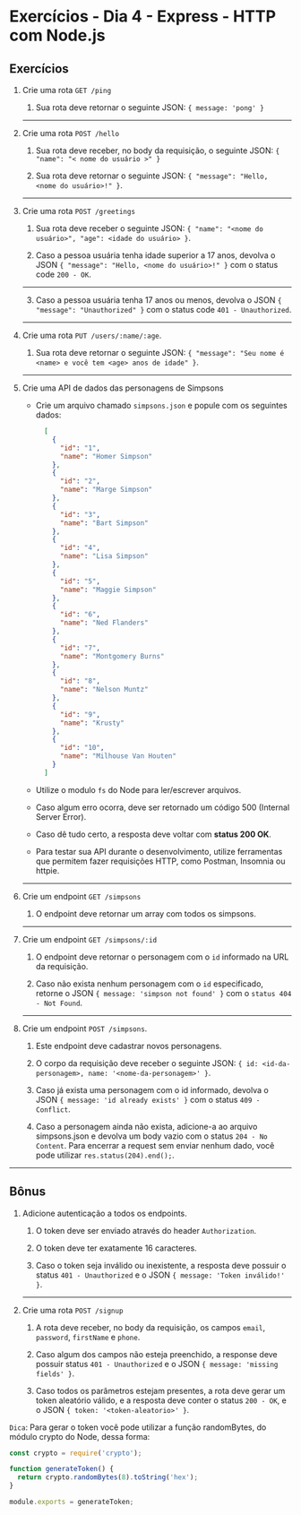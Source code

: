 # Exercícios - Dia 4 - Express - HTTP com Node.js

## Exercícios

1. Crie uma rota `GET /ping`

    1. Sua rota deve retornar o seguinte JSON: `{ message: 'pong' }`
    ---

2. Crie uma rota `POST /hello`

    1. Sua rota deve receber, no body da requisição, o seguinte JSON: `{ "name": "< nome do usuário >" }`

    2. Sua rota deve retornar o seguinte JSON: `{ "message": "Hello, <nome do usuário>!" }`.

    ---

3. Crie uma rota `POST /greetings`

    1. Sua rota deve receber o seguinte JSON: `{ "name": "<nome do usuário>", "age": <idade do usuário> }`.

    2. Caso a pessoa usuária tenha idade superior a 17 anos, devolva o JSON `{ "message": "Hello, <nome do usuário>!" }` com o status code `200 - OK`.

    ---

    3. Caso a pessoa usuária tenha 17 anos ou menos, devolva o JSON `{ "message": "Unauthorized" }` com o status code `401 - Unauthorized`.

    ---

4. Crie uma rota `PUT /users/:name/:age`.

    1. Sua rota deve retornar o seguinte JSON: `{ "message": "Seu nome é <name> e você tem <age> anos de idade" }`.

    ---

5. Crie uma API de dados das personagens de Simpsons 

    - Crie um arquivo chamado `simpsons.json` e popule com os seguintes dados:

      ```json
        [
          {
            "id": "1",
            "name": "Homer Simpson"
          },
          {
            "id": "2",
            "name": "Marge Simpson"
          },
          {
            "id": "3",
            "name": "Bart Simpson"
          },
          {
            "id": "4",
            "name": "Lisa Simpson"
          },
          {
            "id": "5",
            "name": "Maggie Simpson"
          },
          {
            "id": "6",
            "name": "Ned Flanders"
          },
          {
            "id": "7",
            "name": "Montgomery Burns"
          },
          {
            "id": "8",
            "name": "Nelson Muntz"
          },
          {
            "id": "9",
            "name": "Krusty"
          },
          {
            "id": "10",
            "name": "Milhouse Van Houten"
          }
        ]
      ```

    - Utilize o modulo `fs` do Node para ler/escrever arquivos.

    - Caso algum erro ocorra, deve ser retornado um código 500 (Internal Server Error).

    - Caso dê tudo certo, a resposta deve voltar com __status 200 OK__.

    - Para testar sua API durante o desenvolvimento, utilize ferramentas que permitem fazer requisições HTTP, como Postman, Insomnia ou httpie.

    ---

6. Crie um endpoint `GET /simpsons`

    1. O endpoint deve retornar um array com todos os simpsons.

    ---

7. Crie um endpoint `GET /simpsons/:id`

    1. O endpoint deve retornar o personagem com o `id` informado na URL da requisição.

    2. Caso não exista nenhum personagem com o `id` especificado, retorne o JSON `{ message: 'simpson not found' }` com o `status 404 - Not Found`.

    ---

8. Crie um endpoint `POST /simpsons`.

    1. Este endpoint deve cadastrar novos personagens.

    2. O corpo da requisição deve receber o seguinte JSON: `{ id: <id-da-personagem>, name: '<nome-da-personagem>' }`.

    3. Caso já exista uma personagem com o id informado, devolva o JSON `{ message: 'id already exists' }` com o status `409 - Conflict`.

    4. Caso a personagem ainda não exista, adicione-a ao arquivo simpsons.json e devolva um body vazio com o status `204 - No Content`. Para encerrar a request sem enviar nenhum dado, você pode utilizar `res.status(204).end();`.

---

## Bônus

1. Adicione autenticação a todos os endpoints.

    1. O token deve ser enviado através do header `Authorization`.

    2. O token deve ter exatamente 16 caracteres.

    3. Caso o token seja inválido ou inexistente, a resposta deve possuir o status `401 - Unauthorized` e o JSON `{ message: 'Token inválido!' }`.

    ---

2. Crie uma rota `POST /signup`

    1. A rota deve receber, no body da requisição, os campos `email`, `password`, `firstName` e `phone`.

    2. Caso algum dos campos não esteja preenchido, a response deve possuir status `401 - Unauthorized` e o JSON `{ message: 'missing fields' }`.

    3. Caso todos os parâmetros estejam presentes, a rota deve gerar um token aleatório válido, e a resposta deve conter o status `200 - OK`, e o JSON `{ token: '<token-aleatorio>' }`.

`Dica`: Para gerar o token você pode utilizar a função randomBytes, do módulo crypto do Node, dessa forma:

```javascript
const crypto = require('crypto');

function generateToken() {
  return crypto.randomBytes(8).toString('hex');
}

module.exports = generateToken;
```